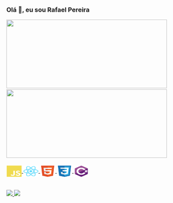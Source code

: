 ### Olá 👋, eu sou Rafael Pereira

<div>
  <a href="https://github.com/rafael-pc">
  <img height="180em" width="420" src="https://github-readme-stats.vercel.app/api?username=rafael-pc&show_icons=true&theme=radical&include_all_commits=true&count_private=true"/>
  <img height="180em" width="420" src="https://github-readme-stats.vercel.app/api/top-langs/?username=rafael-pc&layout=compact&langs_count=7&theme=radical"/>
</div>
  
  
<div style="display: inline_block"><br>
  <img align="center" alt="rafael-js" height="30" width="40" src="https://raw.githubusercontent.com/devicons/devicon/master/icons/javascript/javascript-plain.svg">
  <img align="center" alt="rafael-react" height="30" width="40" src="https://raw.githubusercontent.com/devicons/devicon/master/icons/react/react-original.svg">
  <img align="center" alt="rafael-html" height="30" width="40" src="https://raw.githubusercontent.com/devicons/devicon/master/icons/html5/html5-original.svg">
  <img align="center" alt="rafael-css" height="30" width="40" src="https://raw.githubusercontent.com/devicons/devicon/master/icons/css3/css3-original.svg">
  <img align="center" alt="rafael-csharp" height="30" width="40" src="https://raw.githubusercontent.com/devicons/devicon/master/icons/csharp/csharp-original.svg">
</div><br><br>
  
  
<a href="https://www.linkedin.com/in/rafael-pereira-01ab6012a/" alt="linkedin" target="_blank">
  <img src="https://img.shields.io/badge/LinkedIn-%230077B5.svg?&style=flat-square&logo=linkedin&logoColor=white">
</a>
  
<a href="mailto:pereira.r.cunha@gmail.com" alt="gmail" target="_blank">
  <img src="https://img.shields.io/badge/-Gmail-FF0000?style=flat-square&labelColor=FF0000&logo=gmail&logoColor=white&link=mailto:<SEUEMAIL>" />
</a>





